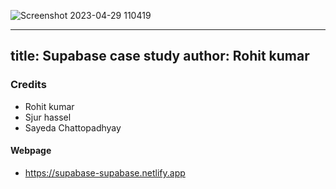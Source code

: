 ![Screenshot 2023-04-29 110419](https://user-images.githubusercontent.com/91061651/235294529-eedae04e-6ea8-4379-be6b-e50e534dd8c3.png)

---
title: Supabase case study
author: Rohit kumar <RohitAmdahl>
---
### Credits
- Rohit kumar
- Sjur hassel
- Sayeda Chattopadhyay

#### Webpage
- https://supabase-supabase.netlify.app
